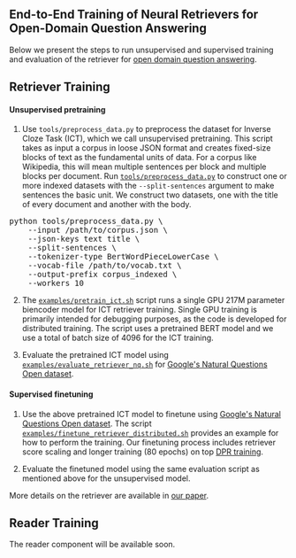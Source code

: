 ## End-to-End Training of Neural Retrievers for Open-Domain Question Answering

Below we present the steps to run unsupervised and supervised training and evaluation of the retriever for [open domain question answering](https://arxiv.org/abs/2101.00408).

## Retriever Training

#### Unsupervised pretraining
1. Use `tools/preprocess_data.py` to preprocess the dataset for Inverse Cloze Task (ICT), which we call unsupervised pretraining. This script takes as input a corpus in loose JSON format and creates fixed-size blocks of text as the fundamental units of data. For a corpus like Wikipedia, this will mean multiple sentences per block and multiple blocks per document. Run [`tools/preprocess_data.py`](../../tools/preprocess_data.py) to construct one or more indexed datasets with the `--split-sentences` argument to make sentences the basic unit. We construct two datasets, one with the title of every document and another with the body.

<pre>
python tools/preprocess_data.py \
    --input /path/to/corpus.json \
    --json-keys text title \
    --split-sentences \
    --tokenizer-type BertWordPieceLowerCase \
    --vocab-file /path/to/vocab.txt \
    --output-prefix corpus_indexed \
    --workers 10
</pre>

2. The [`examples/pretrain_ict.sh`](../../examples/pretrain_ict.sh) script runs a single GPU 217M parameter biencoder model for ICT retriever training. Single GPU training is primarily intended for debugging purposes, as the code is developed for distributed training. The script uses a pretrained BERT model and we use a total of batch size of 4096 for the ICT training.

3. Evaluate the pretrained ICT model using [`examples/evaluate_retriever_nq.sh`](../../examples/evaluate_retriever_nq.sh) for [Google's Natural Questions Open dataset](https://arxiv.org/pdf/1906.00300.pdf).

#### Supervised finetuning

1. Use the above pretrained ICT model to finetune using [Google's Natural Questions Open dataset](https://github.com/google-research/language/tree/master/language/orqa). The script [`examples/finetune_retriever_distributed.sh`](../../examples/finetune_retriever_distributed.sh) provides an example for how to perform the training. Our finetuning process includes retriever score scaling and longer training (80 epochs) on top [DPR training](https://arxiv.org/abs/2004.04906).

2. Evaluate the finetuned model using the same evaluation script as mentioned above for the unsupervised model.

More details on the retriever are available in [our paper](https://arxiv.org/abs/2101.00408).

## Reader Training

The reader component will be available soon.
